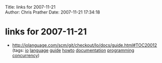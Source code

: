 Title: links for 2007-11-21  
Author: Chris Prather
Date: 2007-11-21 17:34:18

# links for 2007-11-21
<ul class="delicious">
	<li>
		<div class="delicious-link"><a href="http://iolanguage.com/scm/git/checkout/Io/docs/guide.html#TOC20012">http://iolanguage.com/scm/git/checkout/Io/docs/guide.html#TOC20012</a></div>
		<div class="delicious-tags">(tags: <a href="http://del.icio.us/perigrin/io">io</a> <a href="http://del.icio.us/perigrin/language">language</a> <a href="http://del.icio.us/perigrin/guide">guide</a> <a href="http://del.icio.us/perigrin/howto">howto</a> <a href="http://del.icio.us/perigrin/documentation">documentation</a> <a href="http://del.icio.us/perigrin/programming">programming</a> <a href="http://del.icio.us/perigrin/concurrency">concurrency</a>)</div>
	</li>
</ul>

